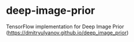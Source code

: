 # deep-image-prior
TensorFlow implementation for Deep Image Prior (https://dmitryulyanov.github.io/deep_image_prior)
